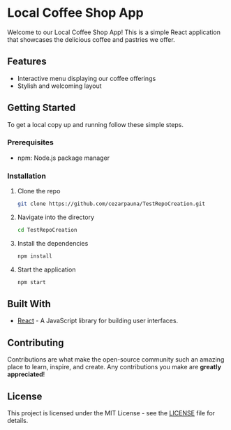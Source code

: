 # Local Coffee Shop App

Welcome to our Local Coffee Shop App! This is a simple React application that showcases the delicious coffee and pastries we offer.

## Features
- Interactive menu displaying our coffee offerings
- Stylish and welcoming layout

## Getting Started

To get a local copy up and running follow these simple steps.

### Prerequisites
- npm: Node.js package manager

### Installation
1. Clone the repo
   ```sh
   git clone https://github.com/cezarpauna/TestRepoCreation.git
   ```
2. Navigate into the directory
   ```sh
   cd TestRepoCreation
   ```
3. Install the dependencies
   ```sh
   npm install
   ```
4. Start the application
   ```sh
   npm start
   ```

## Built With
- [React](https://reactjs.org/) - A JavaScript library for building user interfaces.

## Contributing
Contributions are what make the open-source community such an amazing place to learn, inspire, and create. Any contributions you make are **greatly appreciated**!

## License
This project is licensed under the MIT License - see the [LICENSE](LICENSE) file for details.